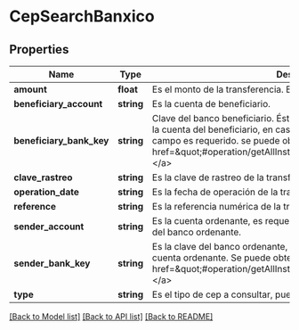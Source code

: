 # CepSearchBanxico

## Properties
Name | Type | Description | Notes
------------ | ------------- | ------------- | -------------
**amount** | **float** | Es el monto de la transferencia. Ejemplo 1000.00 | 
**beneficiary_account** | **string** | Es la cuenta de beneficiario. | 
**beneficiary_bank_key** | **string** | Clave del banco beneficiario. Éste valor no esta presente si obtiene de la cuenta del beneficiario, en caso de que sea un número celular éste campo es requerido. se puede obtener del recurso de las &lt;a href&#x3D;\&quot;#operation/getAllInstitutionsUsingGET\&quot;&gt;instituciones.&lt;/a&gt; | [optional] 
**clave_rastreo** | **string** | Es la clave de rastreo de la transferencia. | 
**operation_date** | **string** | Es la fecha de operación de la transferencia, formato: dd-MM-yyyy. | 
**reference** | **string** | Es la referencia numérica de la transferencia. Se valida hasta 7 dígitos. | [optional] 
**sender_account** | **string** | Es la cuenta ordenante, es requerida cuando se no se envía la clave del banco ordenante. | [optional] 
**sender_bank_key** | **string** | Es la clave del banco ordenante, es requerida cuando no se envía la cuenta ordenante.  Se puede obtener del recurso de las &lt;a href&#x3D;\&quot;#operation/getAllInstitutionsUsingGET\&quot;&gt;instituciones.&lt;/a&gt; | [optional] 
**type** | **string** | Es el tipo de cep a consultar, puede ser SPEI o SPID. | [optional] 

[[Back to Model list]](../../README.md#documentation-for-models) [[Back to API list]](../../README.md#documentation-for-api-endpoints) [[Back to README]](../../README.md)

